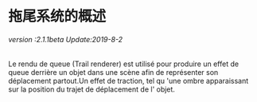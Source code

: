 # 拖尾系统的概述

###### *version :2.1.1beta   Update:2019-8-2*

Le rendu de queue (Trail renderer) est utilisé pour produire un effet de queue derrière un objet dans une scène afin de représenter son déplacement partout.Un effet de traction, tel qu 'une ombre apparaissant sur la position du trajet de déplacement de l' objet.


